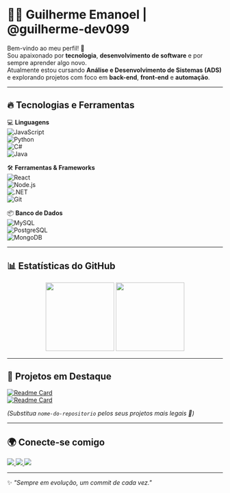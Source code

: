 # 👨‍💻 Guilherme Emanoel | @guilherme-dev099

Bem-vindo ao meu perfil! 🚀  
Sou apaixonado por **tecnologia**, **desenvolvimento de software** e por sempre aprender algo novo.  
Atualmente estou cursando **Análise e Desenvolvimento de Sistemas (ADS)** e explorando projetos com foco em **back-end**, **front-end** e **automação**.  

---

## 🔥 Tecnologias e Ferramentas

💻 **Linguagens**  
![JavaScript](https://img.shields.io/badge/-JavaScript-F7DF1E?style=flat&logo=javascript&logoColor=000)  
![Python](https://img.shields.io/badge/-Python-3776AB?style=flat&logo=python&logoColor=fff)  
![C#](https://img.shields.io/badge/-C%23-239120?style=flat&logo=c-sharp&logoColor=fff)  
![Java](https://img.shields.io/badge/-Java-007396?style=flat&logo=java&logoColor=fff)  

🛠️ **Ferramentas & Frameworks**  
![React](https://img.shields.io/badge/-React-61DAFB?style=flat&logo=react&logoColor=000)  
![Node.js](https://img.shields.io/badge/-Node.js-339933?style=flat&logo=node.js&logoColor=fff)  
![.NET](https://img.shields.io/badge/-.NET-512BD4?style=flat&logo=dotnet&logoColor=fff)  
![Git](https://img.shields.io/badge/-Git-F05032?style=flat&logo=git&logoColor=fff)  

📦 **Banco de Dados**  
![MySQL](https://img.shields.io/badge/-MySQL-4479A1?style=flat&logo=mysql&logoColor=fff)  
![PostgreSQL](https://img.shields.io/badge/-PostgreSQL-336791?style=flat&logo=postgresql&logoColor=fff)  
![MongoDB](https://img.shields.io/badge/-MongoDB-47A248?style=flat&logo=mongodb&logoColor=fff)  

---

## 📊 Estatísticas do GitHub

<p align="center">
  <img height="160em" src="https://github-readme-stats.vercel.app/api?username=guilherme-dev099&show_icons=true&theme=tokyonight&include_all_commits=true&count_private=true"/>
  <img height="160em" src="https://github-readme-stats.vercel.app/api/top-langs/?username=guilherme-dev099&layout=compact&langs_count=8&theme=tokyonight"/>
</p>

---

## 🚀 Projetos em Destaque

[![Readme Card](https://github-readme-stats.vercel.app/api/pin/?username=guilherme-dev099&repo=nome-do-repositorio&theme=tokyonight)](https://github.com/guilherme-dev099/nome-do-repositorio)  
[![Readme Card](https://github-readme-stats.vercel.app/api/pin/?username=guilherme-dev099&repo=outro-repositorio&theme=tokyonight)](https://github.com/guilherme-dev099/outro-repositorio)  

*(Substitua `nome-do-repositorio` pelos seus projetos mais legais 🚀)*

---

## 🌍 Conecte-se comigo
<p align="left">
  <a href="https://www.linkedin.com/in/guilherme-emanoel-54614b230" target="_blank">
    <img src="https://img.shields.io/badge/-LinkedIn-0A66C2?style=flat&logo=linkedin&logoColor=white" />
  </a>
  <a href="mailto:guilhermeemanoel099@gmail.com" target="_blank">
    <img src="https://img.shields.io/badge/-Email-D14836?style=flat&logo=gmail&logoColor=white" />
  </a>
  <a href="https://github.com/guilherme-dev099" target="_blank">
    <img src="https://img.shields.io/badge/-GitHub-181717?style=flat&logo=github&logoColor=white" />
  </a>
</p>

---

✨ _"Sempre em evolução, um commit de cada vez."_  
